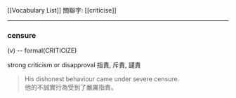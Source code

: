 [[Vocabulary List]]
關聯字: [[criticise]]

---

### censure
(v) --  formal(CRITICIZE) 

strong criticism or disapproval 
指責, 斥責, 譴責  

>His dishonest behaviour came under severe censure.  
>他的不誠實行為受到了嚴厲指責。